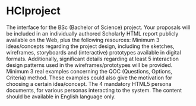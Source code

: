 # HCIproject
The interface for the BSc (Bachelor of Science) project.
Your proposals will be included in an individually authored Scholarly HTML report publicly available on the Web, plus the following resources:
Minimum 3 ideas/concepts regarding the project design, including the sketches, wireframes, storyboards and (interactive) prototypes available in digital formats. Additionally, significant details regarding at least 5 interaction design patterns used in the wireframes/prototypes will be provided.
Minimum 3 real examples concerning the QOC (Questions, Options, Criteria) method. These examples could also give the motivation for choosing a certain idea/concept.
The 4 mandatory HTML5 persona documents, for various personas interacting to the system.
The content should be available in English language only.
